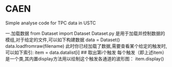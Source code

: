 # CAEN
Simple analyse code for TPC data in USTC

一.加载数据
from Dataset import Dataset
Dataset.py 是用于加载并控制数据的模组,对于给定的文件,可以如下构建数据
data = Dataset()
data.loadfromraw(filename)
此时你已经加载了数据,需要查看某个给定的触发时,可以如下索引:
item = data.datalist[i] ## 取出第i个触发
每个触发（即上述item）是一个类,其内置display方法用以绘制这个触发各通道的波形图：
item.display()
